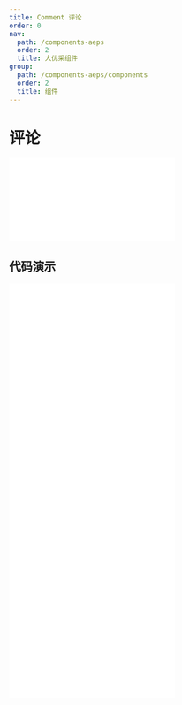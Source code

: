 ```yaml
---
title: Comment 评论
order: 0
nav:
  path: /components-aeps
  order: 2
  title: 大优采组件
group:
  path: /components-aeps/components
  order: 2
  title: 组件
---
```


# 评论

<div>
<embed src="@docs-common/comment/index.md"></embed>
</div>
        
## 代码演示

<Row gutter=8>

  <Col span=24>
    
  <div class="code-box"><embed src="@abiz-rc-aeps/comment/demo/basic-comment-aeps.md"></embed></div>
          
  <div class="code-box"><embed src="@abiz-rc-aeps/comment/demo/list-comment-aeps.md"></embed></div>
          
  <div class="code-box"><embed src="@abiz-rc-aeps/comment/demo/nested-comment-aeps.md"></embed></div>
          
  <div class="code-box"><embed src="@abiz-rc-aeps/comment/demo/editor-comment-aeps.md"></embed></div>
          
  </Col>
          
</Row>
        
<div><embed src="@docs-common/comment/index-api.md"></embed><div>
